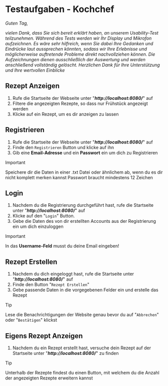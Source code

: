 # Testaufgaben - Kochchef

_Guten Tag,_

_vielen Dank, dass Sie sich bereit erklärt haben, an unserem Usability-Test teilzunehmen.
Während des Tests werden wir Ihr Display und Mikrofon aufzeichnen. Es wäre sehr hilfreich, wenn Sie dabei Ihre Gedanken und Eindrücke laut aussprechen könnten, sodass wir Ihre Erlebnisse und möglicherweise auftretende Probleme direkt nachvollziehen können.
Die Aufzeichnungen dienen ausschließlich der Auswertung und werden anschließend vollständig gelöscht.
Herzlichen Dank für Ihre Unterstützung und Ihre wertvollen Einblicke_

## Rezept Anzeigen
1. Rufe die Startseite der Webseite unter "_**http://localhost:8080/**_" auf
2. Filtere die angezeigten Rezepte, so dass nur Frühstück angezeigt werden
3. Klicke auf ein Rezept, um es dir anzeigen zu lassen

## Registrieren
1. Rufe die Startseite der Webseite unter "_**http://localhost:8080/**_" auf
2. Finde den `Registrieren` Button und klicke auf ihn
3. Gib eine **Email-Adresse** und ein **Passwort** ein um dich zu Registrieren
> [!IMPORTANT]
> Speichere dir die Daten in einer .txt Datei oder ähnlichem ab, wenn du es dir nicht komplett merken kannst
> Passwort braucht mindestens 12 Zeichen

## Login
1. Nachdem du die Registrierung durchgeführt hast, rufe die Startseite unter "_**http://localhost:8080/**_" auf
2. Klicke auf den "`Login`" Button.
3. Gebe die Daten des von dir erstellten Accounts aus der Registrierung ein um dich einzuloggen
> [!IMPORTANT]
> In das **Username-Feld** musst du deine Email eingeben!

## Rezept Erstellen
1. Nachdem du dich eingeloggt hast, rufe die Startseite unter "_**http://localhost:8080/**_" auf
2. Finde den Button "`Rezept Erstellen`"
3. Gebe passende Daten in die vorgegebenen Felder ein und erstelle das Rezept
> [!TIP]
> Lese die Benachrichtigungen der Website genau bevor du auf "`Abbrechen`" oder "`Bestätigen`" klickst

## Eigens Rezept Anzeigen
1. Nachdem du ein Rezept erstellt hast, versuche dein Rezept auf der Startseite unter "_**http://localhost:8080/**_" zu finden
> [!TIP]
> Unterhalb der Rezepte findest du einen Button, mit welchem du die Anzahl der angezeigten Rezepte erweitern kannst
